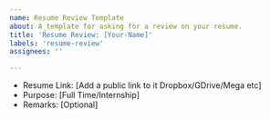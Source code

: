 ```yaml
---
name: Resume Review Template
about: A template for asking for a review on your resume.
title: 'Resume Review: [Your-Name]'
labels: 'resume-review'
assignees: ''

---
```


<!--
Add a link to your resume and for what role are you applying with the same. And any other remarks like any specific company.
-->

- Resume Link: [Add a public link to it Dropbox/GDrive/Mega etc]
- Purpose: [Full Time/Internship]
- Remarks: [Optional]

